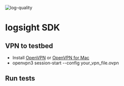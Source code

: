 ![log-quality](https://img.shields.io/badge/log%20quality-70-brightgreen)

# logsight SDK 

## VPN to testbed
+ Install [OpenVPN](https://openvpn.net/cloud-docs/openvpn-3-client-for-linux/) or [OpenVPN for Mac](https://openvpn.net/client-connect-vpn-for-mac-os/)
+ openvpn3 session-start --config your_vpn_file.ovpn

## Run tests
